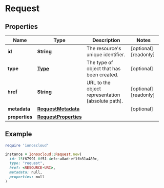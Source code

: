 # Request

## Properties

| Name | Type | Description | Notes |
| ---- | ---- | ----------- | ----- |
| **id** | **String** | The resource&#39;s unique identifier. | [optional][readonly] |
| **type** | [**Type**](Type.md) | The type of object that has been created. | [optional] |
| **href** | **String** | URL to the object representation (absolute path). | [optional][readonly] |
| **metadata** | [**RequestMetadata**](RequestMetadata.md) |  | [optional] |
| **properties** | [**RequestProperties**](RequestProperties.md) |  |  |

## Example

```ruby
require 'ionoscloud'

instance = Ionoscloud::Request.new(
  id: 15f67991-0f51-4efc-a8ad-ef1fb31a480c,
  type: "request",
  href: <RESOURCE-URI>,
  metadata: null,
  properties: null
)
```

